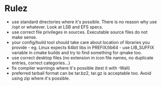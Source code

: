 # Rulez #

  * use standard directories where it's possible. There is no reason why use /opt or whatever. Look at LSB and EFS specs.
  * use correct file privileges in sources. Executable source files do not make sense.
  * your config/build tool should take care about location of libraries you provide - eg. Linux expects 64bit libs in PREFIX/lib64 - use LIB\_SUFFIX variable in cmake builds and try to find something for qmake too.
  * use correct desktop files (no extension in icon file names, no duplicate entries, correct categories...)
  * fix compiler warnings where it's possible (test it with -Wall)
  * preferred tarball format can be tar.bz2, tar.gz is acceptable too. Avoid using zip where it's possible.
